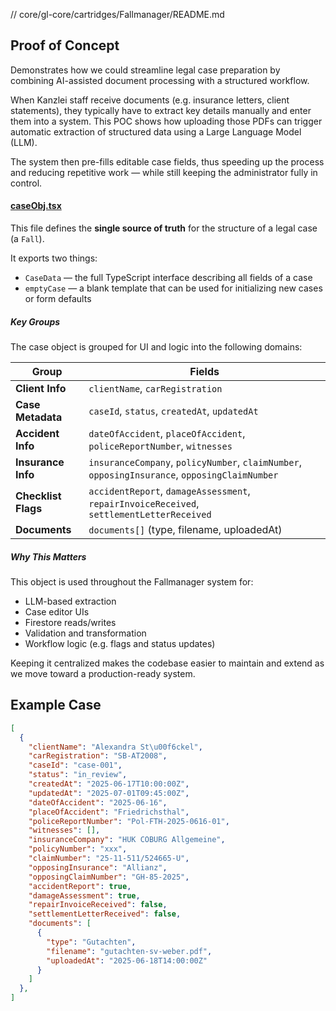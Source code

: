 // core/gl-core/cartridges/Fallmanager/README.md

## Proof of Concept

Demonstrates how we could streamline legal case preparation by combining AI-assisted document processing with a structured workflow.

When Kanzlei staff receive documents (e.g. insurance letters, client statements), they typically have to extract key details manually and enter them into a system. This POC shows how uploading those PDFs can trigger automatic extraction of structured data using a Large Language Model (LLM).

The system then pre-fills editable case fields, thus speeding up the process and reducing repetitive work — while still keeping the administrator fully in control.

#### [caseObj.tsx](./caseObj.tsx)

This file defines the **single source of truth** for the structure of a legal case (a `Fall`).

It exports two things:

- `CaseData` — the full TypeScript interface describing all fields of a case
- `emptyCase` — a blank template that can be used for initializing new cases or form defaults

##### Key Groups

The case object is grouped for UI and logic into the following domains:

| Group               | Fields                                                                                        |
| ------------------- | --------------------------------------------------------------------------------------------- |
| **Client Info**     | `clientName`, `carRegistration`                                                               |
| **Case Metadata**   | `caseId`, `status`, `createdAt`, `updatedAt`                                                  |
| **Accident Info**   | `dateOfAccident`, `placeOfAccident`, `policeReportNumber`, `witnesses`                        |
| **Insurance Info**  | `insuranceCompany`, `policyNumber`, `claimNumber`, `opposingInsurance`, `opposingClaimNumber` |
| **Checklist Flags** | `accidentReport`, `damageAssessment`, `repairInvoiceReceived`, `settlementLetterReceived`     |
| **Documents**       | `documents[]` (type, filename, uploadedAt)                                                    |

##### Why This Matters

This object is used throughout the Fallmanager system for:

- LLM-based extraction
- Case editor UIs
- Firestore reads/writes
- Validation and transformation
- Workflow logic (e.g. flags and status updates)

Keeping it centralized makes the codebase easier to maintain and extend as we move toward a production-ready system.

## Example Case 

```json
[
  {
    "clientName": "Alexandra St\u00f6ckel",
    "carRegistration": "SB-AT2008",
    "caseId": "case-001",
    "status": "in_review",
    "createdAt": "2025-06-17T10:00:00Z",
    "updatedAt": "2025-07-01T09:45:00Z",
    "dateOfAccident": "2025-06-16",
    "placeOfAccident": "Friedrichsthal",
    "policeReportNumber": "Pol-FTH-2025-0616-01",
    "witnesses": [],
    "insuranceCompany": "HUK COBURG Allgemeine",
    "policyNumber": "xxx",
    "claimNumber": "25-11-511/524665-U",
    "opposingInsurance": "Allianz",
    "opposingClaimNumber": "GH-85-2025",
    "accidentReport": true,
    "damageAssessment": true,
    "repairInvoiceReceived": false,
    "settlementLetterReceived": false,
    "documents": [
      {
        "type": "Gutachten",
        "filename": "gutachten-sv-weber.pdf",
        "uploadedAt": "2025-06-18T14:00:00Z"
      }
    ]
  },
]
```
